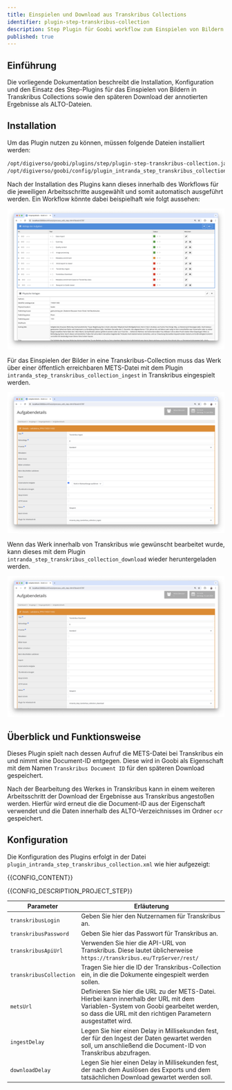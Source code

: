 ```yaml
---
title: Einspielen und Download aus Transkribus Collections
identifier: plugin-step-transkribus-collection
description: Step Plugin für Goobi workflow zum Einspielen von Bildern und den Download von annotierten Ergebnissen aus Transkribus Collections
published: true
---
```


## Einführung
Die vorliegende Dokumentation beschreibt die Installation, Konfiguration und den Einsatz des Step-Plugins für das Einspielen von Bildern in Transkribus Collections sowie den späteren Download der annotierten Ergebnisse als ALTO-Dateien.

## Installation
Um das Plugin nutzen zu können, müssen folgende Dateien installiert werden:

```bash
/opt/digiverso/goobi/plugins/step/plugin-step-transkribus-collection.jar
/opt/digiverso/goobi/config/plugin_intranda_step_transkribus_collection.xml
```

Nach der Installation des Plugins kann dieses innerhalb des Workflows für die jeweiligen Arbeitsschritte ausgewählt und somit automatisch ausgeführt werden. Ein Workflow könnte dabei beispielhaft wie folgt aussehen:

![Beispielhafter Aufbau eines Workflows](screen1_de.png)

Für das Einspielen der Bilder in eine Transkribus-Collection muss das Werk über einer öffentlich erreichbaren METS-Datei mit dem Plugin `intranda_step_transkribus_collection_ingest` in Transkribus eingespielt werden.

![Konfiguration des Arbeitsschritts für das Einspielen der Bilder in eine Transkribus Collection](screen2_de.png)

Wenn das Werk innerhalb von Transkribus wie gewünscht bearbeitet wurde, kann dieses mit dem Plugin `intranda_step_transkribus_collection_download` wieder heruntergeladen werden.

![Konfiguration des Arbeitsschritts für den Download der ALTO-Datien aus einer Transkribus Collection](screen3_de.png)


## Überblick und Funktionsweise
Dieses Plugin spielt nach dessen Aufruf die METS-Datei bei Transkribus ein und nimmt eine Document-ID entgegen. Diese wird in Goobi als Eigenschaft mit dem Namen `Transkribus Document ID` für den späteren Download gespeichert. 

Nach der Bearbeitung des Werkes in Transkribus kann in einem weiteren Arbeitsschritt der Download der Ergebnisse aus Transkribus angestoßen werden. Hierfür wird erneut die die Document-ID aus der Eigenschaft verwendet und die Daten innerhalb des ALTO-Verzeichnisses im Ordner `ocr` gespeichert.


## Konfiguration
Die Konfiguration des Plugins erfolgt in der Datei `plugin_intranda_step_transkribus_collection.xml` wie hier aufgezeigt:

{{CONFIG_CONTENT}}

{{CONFIG_DESCRIPTION_PROJECT_STEP}}

Parameter               | Erläuterung
------------------------|-----------
`transkribusLogin`      | Geben Sie hier den Nutzernamen für Transkribus an.
`transkribusPassword`   | Geben Sie hier das Passwort für Transkribus an.
`transkribusApiUrl`     | Verwenden Sie hier die API-URL von Transkribus. Diese lautet üblicherweise `https://transkribus.eu/TrpServer/rest/`
`transkribusCollection` | Tragen Sie hier die ID der Transkribus-Collection ein, in die die Dokumente eingespielt werden sollen.
`metsUrl`               | Definieren Sie hier die URL zu der METS-Datei. Hierbei kann innerhalb der URL mit dem Variablen-System von Goobi gearbeitet werden, so dass die URL mit den richtigen Parametern ausgestattet wird.
`ingestDelay`           | Legen Sie hier einen Delay in Millisekunden fest, der für den Ingest der Daten gewartet werden soll, um anschließend die Document-ID von Transkribus abzufragen.
`downloadDelay`         | Legen Sie hier einen Delay in Millisekunden fest, der nach dem Auslösen des Exports und dem tatsächlichen Download gewartet werden soll.